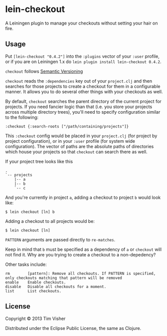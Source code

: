# lein-checkout

A Leiningen plugin to manage your checkouts without setting your hair on fire.

## Usage

Put `[lein-checkout "0.4.2"]` into the `:plugins` vector of your
`:user` profile, or if you are on Leiningen 1.x do `lein plugin install
lein-checkout 0.4.2`.

`checkout` follows [Semantic Versioning][semver]

`checkout` reads the `:dependencies` key out of your `project.clj` and then searches for those projects to create a checkout for them in a configurable manner. It allows you to do several other things with your checkouts as well.

By default, `checkout` searches the parent directory of the current project for projects. If you need fancier logic than that (i.e. you store your projects across multiple directory trees), you'll need to specify configuration similar to the following:
    
    :checkout {:search-roots ["/path/containing/projects"]}
    
This `:checkout` config would be placed in your `project.clj` (for project by project configuration), or in your `:user` profile (for system wide configuration). The vector of paths are the absolute paths of directories which house your projects so that `checkout` can search there as well.

If your project tree looks like this

    .   
    `-- projects
        |-- a
        |-- b
        `-- c

And you're currently in project `a`, adding a checkout to project `b` would look like:

    $ lein checkout [ln] b

Adding a checkout to all projects would be:

    $ lein checkout [ln]

`PATTERN` arguments are passed directly to `re-matches`.

Keep in mind that `b` must be specified as a dependency of `a` or `checkout` will not find it. Why are you trying to create a checkout to a non-depedency?

Other tasks include:

    rm        [pattern]: Remove all checkouts. If PATTERN is specified, only checkouts matching that pattern will be removed
    enable    Enable checkouts.
    disable   Disable all checkouts for a moment.
    list      List checkouts.

## License

Copyright © 2013 Tim Visher

Distributed under the Eclipse Public License, the same as Clojure.

[semver]: http://semver.org/
